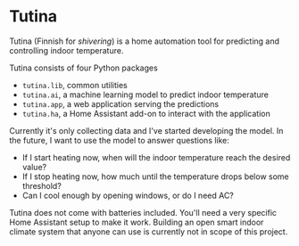 # Tutina

Tutina (Finnish for *shivering*) is a home automation tool for predicting and
controlling indoor temperature.

Tutina consists of four Python packages
 - `tutina.lib`, common utilities
 - `tutina.ai`, a machine learning model to predict indoor temperature
 - `tutina.app`, a web application serving the predictions
 - `tutina.ha`, a Home Assistant add-on to interact with the application

Currently it's only collecting data and I've started developing the model. In
the future, I want to use the model to answer questions like:
 - If I start heating now, when will the indoor temperature reach the desired value?
 - If I stop heating now, how much until the temperature drops below some threshold?
 - Can I cool enough by opening windows, or do I need AC?

Tutina does not come with batteries included. You'll need a very specific Home
Assistant setup to make it work. Building an open smart indoor climate system
that anyone can use is currently not in scope of this project.

